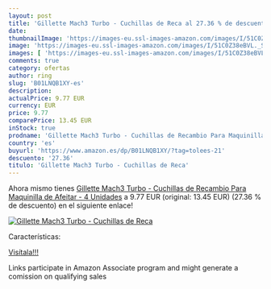 ```yaml
---
layout: post
title: 'Gillette Mach3 Turbo - Cuchillas de Reca al 27.36 % de descuento'
date: 
thumbnailImage: 'https://images-eu.ssl-images-amazon.com/images/I/51C0Z38eBVL._SL200_.jpg'
image: 'https://images-eu.ssl-images-amazon.com/images/I/51C0Z38eBVL._SL200_.jpg'
images: [ 'https://images-eu.ssl-images-amazon.com/images/I/51C0Z38eBVL._SL200_.jpg' ]
comments: true
category: ofertas
author: ring
slug: 'B01LNQB1XY-es'
description:
actualPrice: 9.77 EUR
currency: EUR
price: 9.77
comparePrice: 13.45 EUR
inStock: true
prodname: 'Gillette Mach3 Turbo - Cuchillas de Recambio Para Maquinilla de Afeitar - 4 Unidades'
country: 'es'
buyurl: 'https://www.amazon.es/dp/B01LNQB1XY/?tag=tolees-21'
descuento: '27.36'
titulo: 'Gillette Mach3 Turbo - Cuchillas de Reca'
---
```


Ahora mismo tienes [Gillette Mach3 Turbo - Cuchillas de Recambio Para Maquinilla de Afeitar - 4 Unidades](https://www.amazon.es/dp/B01LNQB1XY/?tag=tolees-21) a 9.77 EUR (original: 13.45 EUR) (27.36 %  de descuento) en el siguiente enlace!

[![Gillette Mach3 Turbo - Cuchillas de Reca](https://images-eu.ssl-images-amazon.com/images/I/51C0Z38eBVL._SL200_.jpg)](https://www.amazon.es/dp/B01LNQB1XY/?tag=tolees-21)

Características:


[Visítala!!!](https://www.amazon.es/dp/B01LNQB1XY/?tag=tolees-21)

Links participate in Amazon Associate program and might generate a comission on qualifying sales
